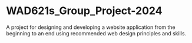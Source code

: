 # WAD621s_Group_Project-2024
A project for designing and  developing a website application from the beginning to an end using recommended web design  principles and skills.
